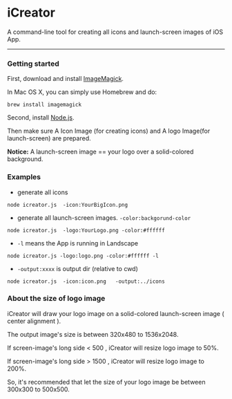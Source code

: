 iCreator
========

A command-line tool for creating all icons and launch-screen images of iOS App.



------------------

### Getting started

First, download and install [ImageMagick](http://http://www.imagemagick.org/). 

In Mac OS X, you can simply use Homebrew and do:

```
brew install imagemagick
```



Second, install [Node.js](http://nodejs.org).



Then make sure A Icon Image (for creating icons) and A logo Image(for launch-screen) are prepared.

**Notice:**  A launch-screen image == your logo over a solid-colored background.



### Examples

* generate all icons

```
node icreator.js  -icon:YourBigIcon.png
```

* generate all launch-screen images.  ```-color:backgorund-color``` 

```
node icreator.js  -logo:YourLogo.png -color:#ffffff
```

*  ```-l``` means the App is running in Landscape

```
node icreator.js -logo:logo.png -color:#ffffff -l
```

* ```-output:xxxx``` is output dir (relative to cwd)

```
node icreator.js  -icon:icon.png   -output:../icons
```


### About the size of logo image

iCreator will draw your logo image on a solid-colored launch-screen image ( center alignment ).

The output image's size is between 320x480 to 1536x2048.

If screen-image's long side < 500 , iCreator will resize logo image to 50%.

If screen-image's long side > 1500 , iCreator will resize logo image to 200%.

So, it's recommended that let the size of your logo image be between 300x300 to 500x500.







